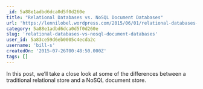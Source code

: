 ```yaml
---
_id: 5a88e1adbd6dca0d5f0d260e
title: "Relational Databases vs. NoSQL Document Databases"
url: 'https://lennilobel.wordpress.com/2015/06/01/relational-databases-vs-nosql-document-databases/'
category: 5a88e1adbd6dca0d5f0d260e
slug: 'relational-databases-vs-nosql-document-databases'
user_id: 5a83ce59d6eb0005c4ecda2c
username: 'bill-s'
createdOn: '2015-07-26T00:48:50.000Z'
tags: []
---
```


In this post, we’ll take a close look at some of the differences between a traditional relational store and a NoSQL document store.
